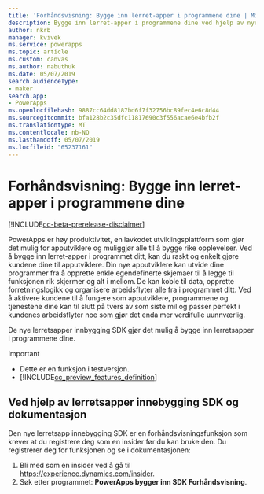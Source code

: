 ```yaml
---
title: 'Forhåndsvisning: Bygge inn lerret-apper i programmene dine | Microsoft Docs'
description: Bygge inn lerret-apper i programmene dine ved hjelp av nye innbygging SDK i PowerApps
author: nkrb
manager: kvivek
ms.service: powerapps
ms.topic: article
ms.custom: canvas
ms.author: nabuthuk
ms.date: 05/07/2019
search.audienceType:
- maker
search.app:
- PowerApps
ms.openlocfilehash: 9887cc64dd8187bd6f7f32756bc89fec4e6c8d44
ms.sourcegitcommit: bfa128b2c35dfc11817690c3f556acae6e4bfb2f
ms.translationtype: MT
ms.contentlocale: nb-NO
ms.lasthandoff: 05/07/2019
ms.locfileid: "65237161"
---
```

# <a name="preview-embed-canvas-apps-in-your-applications"></a>Forhåndsvisning: Bygge inn lerret-apper i programmene dine

[!INCLUDE[cc-beta-prerelease-disclaimer](../../includes/cc-beta-prerelease-disclaimer.md)]

PowerApps er høy produktivitet, en lavkodet utviklingsplattform som gjør det mulig for apputviklere og muliggjør alle til å bygge rike opplevelser. Ved å bygge inn lerret-apper i programmet ditt, kan du raskt og enkelt gjøre kundene dine til apputviklere. Din nye apputviklere kan utvide dine programmer fra å opprette enkle egendefinerte skjemaer til å legge til funksjonen rik skjermer og alt i mellom. De kan koble til data, opprette forretningslogikk og organisere arbeidsflyter alle fra i programmet ditt. Ved å aktivere kundene til å fungere som apputviklere, programmene og tjenestene dine kan til slutt på tvers av som siste mil og passer perfekt i kundenes arbeidsflyter noe som gjør det enda mer verdifulle uunnværlig.

De nye lerretsapper innbygging SDK gjør det mulig å bygge inn lerretsapper i programmene dine.

> [!IMPORTANT]
> - Dette er en funksjon i testversjon.
> - [!INCLUDE[cc_preview_features_definition](../../includes/cc-preview-features-definition.md)] 

## <a name="using-the-canvas-apps-embedding-sdk-and-documentation"></a>Ved hjelp av lerretsapper innebygging SDK og dokumentasjon

Den nye lerretsapp innebygging SDK er en forhåndsvisningsfunksjon som krever at du registrere deg som en insider før du kan bruke den. Du registrerer deg for funksjonen og se i dokumentasjonen:

1. Bli med som en insider ved å gå til <https://experience.dynamics.com/insider>.
2. Søk etter programmet: **PowerApps bygger inn SDK Forhåndsvisning**.
